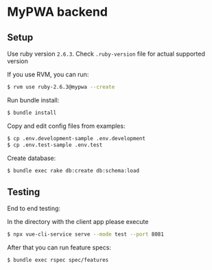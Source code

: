 # MyPWA backend

## Setup

Use ruby version `2.6.3`. Check `.ruby-version` file for actual supported version

If you use RVM, you can run:
```sh
$ rvm use ruby-2.6.3@mypwa --create
```

Run bundle install:
```sh
$ bundle install
```

Copy and edit config files from examples:
```sh
$ cp .env.development-sample .env.development
$ cp .env.test-sample .env.test
```

Create database:

```sh
$ bundle exec rake db:create db:schema:load
```

## Testing


End to end testing:

In the directory with the client app please execute
```sh
$ npx vue-cli-service serve --mode test --port 8081
```

After that you can run feature specs:

```sh
$ bundle exec rspec spec/features
```
